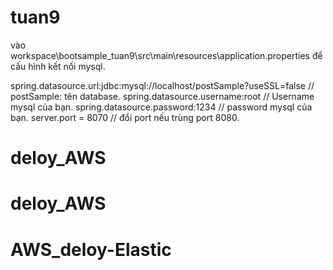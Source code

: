 # tuan9
vào workspace\bootsample_tuan9\src\main\resources\application.properties để cấu hình kết nối mysql.


spring.datasource.url:jdbc:mysql://localhost/postSample?useSSL=false         // postSample: tên database.
spring.datasource.username:root                                             // Username mysql của bạn.
spring.datasource.password:1234                                             // password mysql của bạn.
server.port = 8070                                                         // đổi port nếu trùng port 8080.
# deloy_AWS
# deloy_AWS
# AWS_deloy-Elastic
